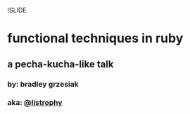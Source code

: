 !SLIDE
# functional techniques in ruby

## a pecha-kucha-like talk

### by: bradley grzesiak

### aka: [@listrophy][listrophy]

[listrophy]: //twitter.com/listrophy
